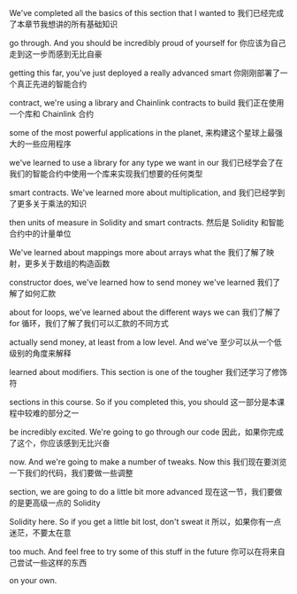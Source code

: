 We've completed all the basics of this section that I wanted to
我们已经完成了本章节我想讲的所有基础知识

go through. And you should be incredibly proud of yourself for
你应该为自己走到这一步而感到无比自豪

getting this far, you've just deployed a really advanced smart
你刚刚部署了一个真正先进的智能合约

contract, we're using a library and Chainlink contracts to build
我们正在使用一个库和 Chainlink 合约

some of the most powerful applications in the planet,
来构建这个星球上最强大的一些应用程序

we've learned to use a library for any type we want in our
我们已经学会了在我们的智能合约中使用一个库来实现我们想要的任何类型

smart contracts. We've learned more about multiplication, and
我们已经学到了更多关于乘法的知识

then units of measure in Solidity and smart contracts.
然后是 Solidity 和智能合约中的计量单位

We've learned about mappings more about arrays what the
我们了解了映射，更多关于数组的构造函数

constructor does, we've learned how to send money we've learned
我们了解了如何汇款

about for loops, we've learned about the different ways we can
我们了解了 for 循环，我们了解了我们可以汇款的不同方式

actually send money, at least from a low level. And we've
至少可以从一个低级别的角度来解释

learned about modifiers. This section is one of the tougher
我们还学习了修饰符

sections in this course. So if you completed this, you should
这一部分是本课程中较难的部分之一

be incredibly excited. We're going to go through our code
因此，如果你完成了这个，你应该感到无比兴奋

now. And we're going to make a number of tweaks. Now this
我们现在要浏览一下我们的代码，我们要做一些调整

section, we are going to do a little bit more advanced
现在这一节，我们要做的是更高级一点的 Solidity

Solidity here. So if you get a little bit lost, don't sweat it
所以，如果你有一点迷茫，不要太在意

too much. And feel free to try some of this stuff in the future
你可以在将来自己尝试一些这样的东西

on your own.
